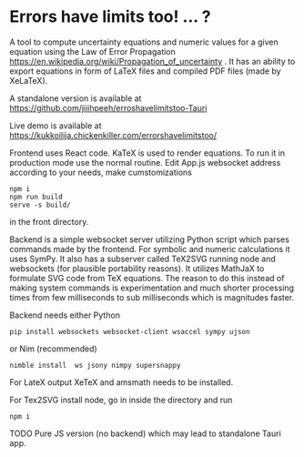 #  Errors have limits too! ... ?
A tool to compute uncertainty equations and numeric values for a given equation using the Law of Error Propagation https://en.wikipedia.org/wiki/Propagation_of_uncertainty .
It has an ability to export equations in form of LaTeX files and compiled PDF files (made by XeLaTeX).

A standalone version is available at https://github.com/jiiihpeeh/erroshavelimitstoo-Tauri

Live demo is available at https://kukkoilija.chickenkiller.com/errorshavelimitstoo/


Frontend uses React code. KaTeX is used to render equations. 
To run it  in production mode use the normal routine.
Edit App.js websocket address according to your needs, make cumstomizations

``` 
npm i
npm run build
serve -s build/
```

in the front directory. 

Backend is a simple websocket server utilizing Python script which parses commands made by the frontend. For symbolic and numeric calculations it uses SymPy.
It also has a subserver called TeX2SVG running node and websockets (for plausible portability reasons). It utilizes MathJaX to formulate SVG code from TeX equations. The reason to do this instead of making system commands is experimentation and much shorter processing times from few milliseconds to sub milliseconds  which is magnitudes faster.

Backend needs either Python 

`pip install websockets websocket-client wsaccel sympy ujson`

or Nim (recommended)

`nimble install  ws jsony nimpy supersnappy`

For LateX output XeTeX and amsmath needs to be installed.

For Tex2SVG install node, go in inside the directory and run 

`npm i`

TODO Pure JS version (no backend) which may lead to standalone Tauri app.
